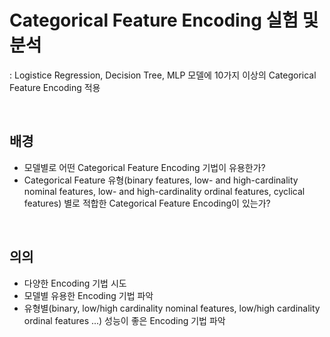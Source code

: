 # Categorical Feature Encoding 실험 및 분석
: Logistice Regression, Decision Tree, MLP 모델에 10가지 이상의 Categorical Feature Encoding 적용

<br>

## 배경
- 모델별로 어떤 Categorical Feature Encoding 기법이 유용한가?
- Categorical Feature 유형(binary features, low- and high-cardinality nominal features, low- and high-cardinality ordinal features, cyclical features) 별로 적합한 Categorical Feature Encoding이 있는가?
<br>

## 의의
- 다양한 Encoding 기법 시도
- 모델별 유용한 Encoding 기법 파악
- 유형별(binary, low/high cardinality nominal features, low/high cardinality ordinal features ...) 성능이 좋은 Encoding 기법 파악


